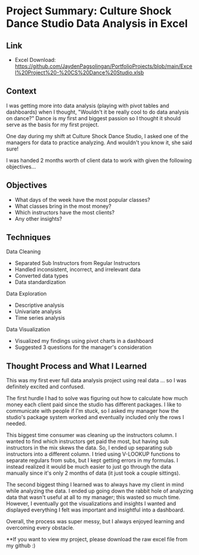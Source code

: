 # Project Summary: Culture Shock Dance Studio Data Analysis in Excel

## Link
- Excel Download: https://github.com/JaydenPagsolingan/PortfolioProjects/blob/main/Excel%20Project%20-%20CS%20Dance%20Studio.xlsb

## Context
I was getting more into data analysis (playing with pivot tables and dashboards) when I thought, "Wouldn't it be really cool to do data analysis on dance?" Dance is my first and biggest passion
so I thought it should serve as the basis for my first project. 

One day during my shift at Culture Shock Dance Studio, I asked one of the managers for data to practice analyzing. And wouldn't you know it, she said sure!

I was handed 2 months worth of client data to work with given the following objectives...

## Objectives
- What days of the week have the most popular classes?
- What classes bring in the most money?
- Which instructors have the most clients?
- Any other insights?

## Techniques
Data Cleaning
- Separated Sub Instructors from Regular Instructors
- Handled inconsistent, incorrect, and irrelevant data
- Converted data types
- Data standardization

Data Exploration
- Descriptive analysis
- Univariate analysis
- Time series analysis

Data Visualization
- Visualized my findings using pivot charts in a dashboard
- Suggested 3 questions for the manager's consideration

## Thought Process and What I Learned
This was my first ever full data analysis project using real data ... so I was definitely excited and confused.

The first hurdle I had to solve was figuring out how to calculate how much money each client paid since the studio has different packages. I like to communicate with people if I'm stuck, so I asked my manager how the studio's package system worked and eventually included only the rows I needed. 

This biggest time consumer was cleaning up the instructors column. I wanted to find which instructors get paid the most, but having sub instructors in the mix skews the data.
So, I ended up separating sub instructors into a different column. I tried using V-LOOKUP functions to separate regulars from subs, but I kept getting errors in my formulas.
I instead realized it would be much easier to just go through the data manually since it's only 2 months of data (it just took a couple sittings).

The second biggest thing I learned was to always have my client in mind while analyzing the data. I ended up going down the rabbit hole of analyzing data that wasn't useful at all to my manager; this wasted so much time. However, I eventually got the visualizations and insights I wanted and displayed everything I felt was important and insightful into a dashboard.

Overall, the process was super messy, but I always enjoyed learning and overcoming every obstacle.

**If you want to view my project, please download the raw excel file from my github :)
